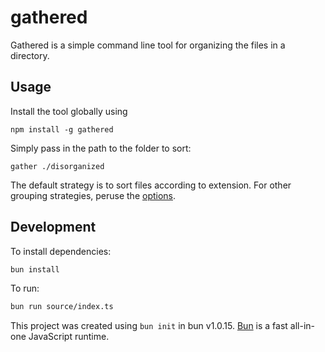 # gathered

Gathered is a simple command line tool for organizing the files in a directory.

## Usage

Install the tool globally using

```
npm install -g gathered
```

Simply pass in the path to the folder to sort:

```
gather ./disorganized
```

The default strategy is to sort files according to extension. For other grouping strategies, peruse the [options](./docs/options.md).

## Development

To install dependencies:

```bash
bun install
```

To run:

```bash
bun run source/index.ts
```

This project was created using `bun init` in bun v1.0.15. [Bun](https://bun.sh) is a fast all-in-one JavaScript runtime.
